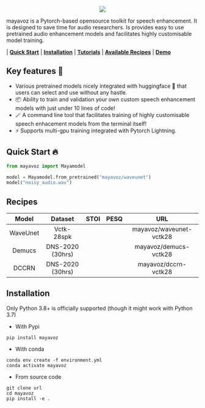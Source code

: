 <p align="center">
  <img src="https://user-images.githubusercontent.com/25312635/195514652-e4526cd1-1177-48e9-a80d-c8bfdb95d35f.png" />
</p>

mayavoz is a Pytorch-based opensource toolkit for speech enhancement. It is designed to save time for audio researchers. Is provides easy to use pretrained audio enhancement models and facilitates highly customisable model training.

| **[Quick Start](#quick-start-fire)** | **[Installation](#installation)** | **[Tutorials](https://github.com/shahules786/enhancer/notebooks/)** | **[Available Recipes](#recipes)** | **[Demo]()**
## Key features :key:

* Various pretrained models nicely integrated with huggingface 	:hugs: that users can select and use without any hastle.
* :package: Ability to train and validation your own custom speech enhancement models with just under 10 lines of code!
* :magic_wand: A command line tool that facilitates training of highly customisable speech enhacement models from the terminal itself!
* :zap: Supports multi-gpu training integrated with Pytorch Lightning.

## Quick Start :fire:
``` python
from mayavoz import Mayamodel

model = Mayamodel.from_pretrained("mayavoz/waveunet")
model("noisy_audio.wav")
```

## Recipes

| Model     | Dataset           | STOI    | PESQ  | URL                           |
| :---:     |  :---:            | :---:   | :---: | :---:                         |
| WaveUnet  | Vctk-28spk        |         |       |  mayavoz/waveunet-vctk28      |
| Demucs    | DNS-2020 (30hrs)  |         |       |  mayavoz/demucs-vctk28        |
| DCCRN     | DNS-2020 (30hrs)  |         |       |  mayavoz/dccrn-vctk28         |


## Installation
Only Python 3.8+ is officially supported (though it might work with Python 3.7)

- With Pypi
```
pip install mayavoz
```

- With conda

```
conda env create -f environment.yml
conda activate mayavoz
```

- From source code
```
git clone url
cd mayavoz
pip install -e .
```

